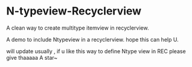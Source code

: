 # N-typeview-Recyclerview
A clean way to create multitype itemview in recyclerview.

A demo to include Ntypeview in a recyclerview.
hope this can help U.

will update usually , if  u like this way to define Ntype view in REC please give thaaaaa  A star~


